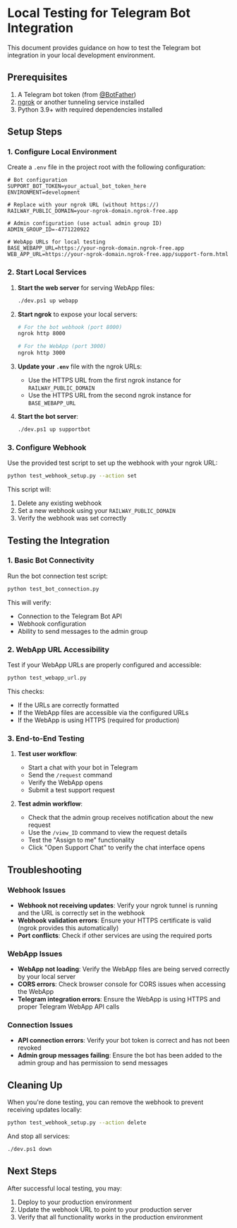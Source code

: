# Local Testing for Telegram Bot Integration

This document provides guidance on how to test the Telegram bot integration in your local development environment.

## Prerequisites

1. A Telegram bot token (from [@BotFather](https://t.me/BotFather))
2. [ngrok](https://ngrok.com/) or another tunneling service installed
3. Python 3.9+ with required dependencies installed

## Setup Steps

### 1. Configure Local Environment

Create a `.env` file in the project root with the following configuration:

```
# Bot configuration
SUPPORT_BOT_TOKEN=your_actual_bot_token_here
ENVIRONMENT=development

# Replace with your ngrok URL (without https://)
RAILWAY_PUBLIC_DOMAIN=your-ngrok-domain.ngrok-free.app

# Admin configuration (use actual admin group ID)
ADMIN_GROUP_ID=-4771220922

# WebApp URLs for local testing
BASE_WEBAPP_URL=https://your-ngrok-domain.ngrok-free.app
WEB_APP_URL=https://your-ngrok-domain.ngrok-free.app/support-form.html
```

### 2. Start Local Services

1. **Start the web server** for serving WebApp files:
   ```bash
   ./dev.ps1 up webapp
   ```

2. **Start ngrok** to expose your local servers:
   ```bash
   # For the bot webhook (port 8000)
   ngrok http 8000
   
   # For the WebApp (port 3000)
   ngrok http 3000
   ```

3. **Update your `.env`** file with the ngrok URLs:
   - Use the HTTPS URL from the first ngrok instance for `RAILWAY_PUBLIC_DOMAIN`
   - Use the HTTPS URL from the second ngrok instance for `BASE_WEBAPP_URL`

4. **Start the bot server**:
   ```bash
   ./dev.ps1 up supportbot
   ```

### 3. Configure Webhook

Use the provided test script to set up the webhook with your ngrok URL:

```bash
python test_webhook_setup.py --action set
```

This script will:
1. Delete any existing webhook
2. Set a new webhook using your `RAILWAY_PUBLIC_DOMAIN`
3. Verify the webhook was set correctly

## Testing the Integration

### 1. Basic Bot Connectivity

Run the bot connection test script:

```bash
python test_bot_connection.py
```

This will verify:
- Connection to the Telegram Bot API
- Webhook configuration
- Ability to send messages to the admin group

### 2. WebApp URL Accessibility

Test if your WebApp URLs are properly configured and accessible:

```bash
python test_webapp_url.py
```

This checks:
- If the URLs are correctly formatted
- If the WebApp files are accessible via the configured URLs
- If the WebApp is using HTTPS (required for production)

### 3. End-to-End Testing

1. **Test user workflow**:
   - Start a chat with your bot in Telegram
   - Send the `/request` command
   - Verify the WebApp opens
   - Submit a test support request

2. **Test admin workflow**:
   - Check that the admin group receives notification about the new request
   - Use the `/view_ID` command to view the request details
   - Test the "Assign to me" functionality
   - Click "Open Support Chat" to verify the chat interface opens

## Troubleshooting

### Webhook Issues

- **Webhook not receiving updates**: Verify your ngrok tunnel is running and the URL is correctly set in the webhook
- **Webhook validation errors**: Ensure your HTTPS certificate is valid (ngrok provides this automatically)
- **Port conflicts**: Check if other services are using the required ports

### WebApp Issues

- **WebApp not loading**: Verify the WebApp files are being served correctly by your local server
- **CORS errors**: Check browser console for CORS issues when accessing the WebApp
- **Telegram integration errors**: Ensure the WebApp is using HTTPS and proper Telegram WebApp API calls

### Connection Issues

- **API connection errors**: Verify your bot token is correct and has not been revoked
- **Admin group messages failing**: Ensure the bot has been added to the admin group and has permission to send messages

## Cleaning Up

When you're done testing, you can remove the webhook to prevent receiving updates locally:

```bash
python test_webhook_setup.py --action delete
```

And stop all services:

```bash
./dev.ps1 down
```

## Next Steps

After successful local testing, you may:
1. Deploy to your production environment
2. Update the webhook URL to point to your production server
3. Verify that all functionality works in the production environment 